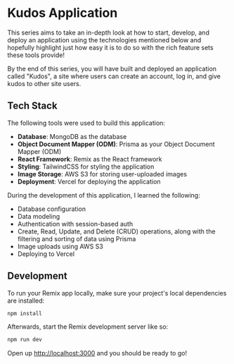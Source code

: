 # Kudos Application

This series aims to take an in-depth look at how to start, develop, and deploy an application using the technologies mentioned below and hopefully highlight just how easy it is to do so with the rich feature sets these tools provide!

By the end of this series, you will have built and deployed an application called "Kudos", a site where users can create an account, log in, and give kudos to other site users.

## Tech Stack

The following tools were used to build this application:

- **Database**: MongoDB as the database
- **Object Document Mapper (ODM)**: Prisma as your Object Document Mapper (ODM)
- **React Framework**: Remix as the React framework
- **Styling**: TailwindCSS for styling the application
- **Image Storage**: AWS S3 for storing user-uploaded images
- **Deployment**: Vercel for deploying the application

During the development of this application, I learned the following:

- Database configuration
- Data modeling
- Authentication with session-based auth
- Create, Read, Update, and Delete (CRUD) operations, along with the filtering and sorting of data using Prisma
- Image uploads using AWS S3
- Deploying to Vercel

## Development

To run your Remix app locally, make sure your project's local dependencies are installed:

```sh
npm install
```

Afterwards, start the Remix development server like so:

```sh
npm run dev
```

Open up [http://localhost:3000](http://localhost:3000) and you should be ready to go!